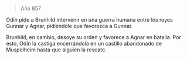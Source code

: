 > Año 857

Odín pide a Brunhild intervenir en una guerra humana entre los reyes Gunnar y Agnar, pidiéndole que favorezca a Gunnar.

Brunhild, en cambio, desoye su orden y favorece a Agnar en batalla. Por esto, Odín la castiga encerrándola en un castillo abandonado de Muspelheim hasta que alguien la rescate.